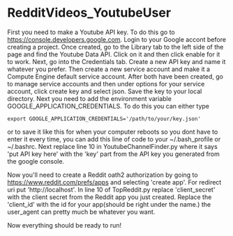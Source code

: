 # RedditVideos_YoutubeUser
First you need to make a Youtube API key. To do this go to https://console.developers.google.com. Login to your Google accont before creating a project.
Once created, go to the Library tab to the left side of the page and find the Youtube Data API. Click on it and then click enable for it to work.
Next, go into the Credentials tab. Create a new API key and name it whatever you prefer. Then create a new service account and make it a Compute Engine default service account.
After both have been created, go to manage service accounts and then under options for your service account, click create key and select json.
Save the key to your local directory. Next you need to add the environment variable GOOGLE_APPLICATION_CREDENTIALS. To do this you can either type 
```
export GOOGLE_APPLICATION_CREDENTIALS='/path/to/your/key.json'
```
or to save it like this for when your computer reboots so you dont have to enter it every time, you can add this line of code to your ~/.bash_profile or ~/.bashrc.
Next replace line 10 in YoutubeChannelFinder.py where it says 'put API key here' with the 'key' part from the API key you generated from the google console. 

Now you'll need to create a Reddit oath2 authorization by going to https://www.reddit.com/prefs/apps and selecting 'create app'. For redirect uri put 'http://localhost'.
In line 10 of TopReddit.py replace 'client_secret' with the client secret from the Reddit app you just created. Replace the 'client_id' with the id for your app(should be right under the name.)
the user_agent can pretty much be whatever you want.

Now everything should be ready to run!
